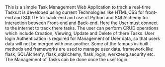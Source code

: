 This is a simple Task Management Web Application to track a real-time Tasks.It is developed using current Technologies like HTML,CSS for front-end and SQLITE for back-end and use of Python and SQLAlchemy for interaction between Front-end and Back-end.
Here the User must connect to the internet to track there tasks. The user can perform CRUD operations which include Creation, Viewing, Update and Delete of there Tasks.
User login Authentication is required for Management of User data, so that users data will not be merged with one another.
Some of the famous in-built methods and frameworks are used to manage user data. framework like flask, SQLAlchemy, flask_sqlalchemy, flask_login, werkzeug.security etc.
The Management of Tasks can be done once the user login.
